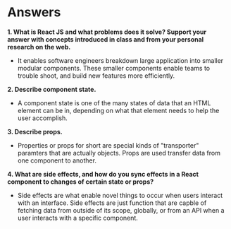 # Answers

**1. What is React JS and what problems does it solve? Support your answer with concepts introduced in class and from your personal research on the web.**
- It enables software engineers breakdown large application into smaller modular components. These smaller components enable teams to trouble shoot, and build new features more efficiently.  

**2. Describe component state.**
- A component state is one of the many states of data that an HTML element can be in, depending on what that element needs to help the user accomplish.


**3. Describe props.**
- Properties or props for short are special kinds of "transporter" paramters that are actually objects. Props are used transfer data from one component to another. 


**4. What are side effects, and how do you sync effects in a React component to changes of certain state or props?**
- Side effects are what enable novel things to occur when users interact with an interface. Side effects are just function that are capble of fetching data from outside of its scope, globally, or from an API when a user interacts with a specific component. 
